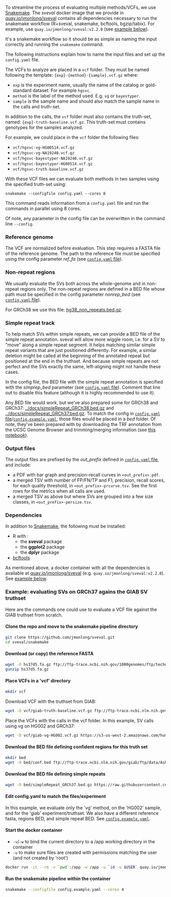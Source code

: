 To streamline the process of evaluating multiple methods/VCFs, we use [Snakemake](https://snakemake.readthedocs.io/en/stable/index.html).
The *sveval* docker image that we provide in [quay.io/jmonlong/sveval](https://quay.io/repository/jmonlong/sveval) contains all dependencies necessary to run the snakemake workflow (R+sveval, snakemake, bcftools, bgzip/tabix).
For example, use `quay.io/jmonlong/sveval:v2.2.0` (see [example below](#start-the-docker-container)).

It's a snakemake workflow so it should be as simple as naming the input correctly and running the `snakemake` command.

The following instructions explain how to name the input files and set up the `config.yaml` file.

The VCFs to analyze are placed in a `vcf` folder. 
They must be named following the template: `{exp}-{method}-{sample}.vcf.gz` where:

- `exp` is the experiment name, usually the name of the catalog or gold-standard dataset. For example `hgsvc`.
- `method` is the label of the method used. E.g. `vg` or `bayestyper`.
- `sample` is the sample name and should also match the sample name in the calls and truth-set.

In addition to the calls, the `vcf` folder must also contains the truth-set, named: `{exp}-truth-baseline.vcf.gz`.
This truth-set must contains genotypes for the samples analyzed.

For example, we could place in the `vcf` folder the following files:

- `vcf/hgsvc-vg-HG00514.vcf.gz`
- `vcf/hgsvc-vg-NA19240.vcf.gz`
- `vcf/hgsvc-bayestyper-NA19240.vcf.gz`
- `vcf/hgsvc-bayestyper-HG00514.vcf.gz`
- `vcf/hgsvc-truth-baseline.vcf.gz`

With these VCF files we can evaluate both methods in two samples using the specified truth-set using:

```
snakemake --configfile config.yaml --cores 8
```

This command reads information from a `config.yaml` file and run the commands in parallel using 8 cores.

Of note, any parameter in the config file can be overwritten in the command line  `--config`.

### Reference genome

The VCF are normalized before evaluation. 
This step requires a FASTA file of the reference genome. 
The path to the reference file must be specified using the config parameter *ref_fa* (see [`config.yaml` file](config.yaml)).

### Non-repeat regions

We usually evaluate the SVs both across the whole-genome and in non-repeat regions only.
The non-repeat regions are defined in a BED file whose path must be specified in the config parameter *nonrep_bed* (see [`config.yaml` file](config.yaml)).

For GRCh38 we use this file: [hg38_non_repeats.bed.gz](https://github.com/vgteam/sv-genotyping-paper/blob/master/human/sveval/hg38_non_repeats.bed.gz).

### Simple repeat track

To help match SVs within simple repeats, we can provide a BED file of the simple repeat annotation.
sveval will allow more wiggle room, i.e. for a SV to "move" along a simple repeat segment.
It helps matching similar simple repeat variants that are just positioned differently.
For example, a similar deletion might be called at the beginning of the annotated repeat but positioned at the end in the truthset.
And because simple repeats are not perfect and the SVs exactly the same, left-aligning might not handle these cases.

In the config file, the BED file with the simple repeat annotation is specified with the *simprep_bed* parameter (see [`config.yaml` file](config.yaml)).
Comment that line out to disable this feature (although it is highly recommended to use it).

Any BED file would work, but we've also prepared some for GRCh38 and GRCh37: [../docs/simpleRepeat_GRCh38.bed.gz](../docs/simpleRepeat_GRCh38.bed.gz) and [../docs/simpleRepeat_GRCh37.bed.gz](../docs/simpleRepeat_GRCh37.bed.gz).
To match the config in [`config.yaml` file](config.yaml)/[`config.example.yaml`](config.example.yaml), those files would be placed in a *bed* folder.
Of note, they've been prepared with by downloading the TRF annotation from the UCSC Genome Browser and trimming/merging information (see [this notebook](../docs/prepare-simple-repeat-track-from-ucsc.md)).


### Output files

The output files are prefixed by the *out_prefix* defined in  [`config.yaml` file](config.yaml), and include:

- a PDF with bar graph and precision-recall curves in `<out_prefix>.pdf`.
- a merged TSV with number of FP/FN/TP and F1, precision, recall scores, for each quality threshold, in `<out_prefix>-prcurve.tsv`. See the first rows for the metrics when all calls are used.
- a merged TSV as above but where SVs are grouped into a few size classes, in `<out_prefix>-persize.tsv`.

### Dependencies

In addition to [Snakemake](https://snakemake.readthedocs.io/en/stable/index.html), the following must be installed:

- R with :
    - the **sveval** package
    - the **ggplot2** package
    - the **dplyr** package
- [bcftools](https://samtools.github.io/bcftools/bcftools.html)

As mentioned above, a docker container with all the dependencies is available at [quay.io/jmonlong/sveval](https://quay.io/repository/jmonlong/sveval) (e.g. `quay.io/jmonlong/sveval:v2.2.0`). 
See [example below](#start-the-docker-container).


### Example: evaluating SVs on GRCh37 agains the GIAB SV truthset

Here are the commands one could use to evaluate a VCF file against the GIAB truthset from scratch.

#### Clone the repo and move to the snakemake pipeline directory

```sh
git clone https://github.com/jmonlong/sveval.git
cd sveval/snakemake
```

#### Download (or copy) the reference FASTA

```sh
wget -O hs37d5.fa.gz ftp://ftp-trace.ncbi.nih.gov/1000genomes/ftp/technical/reference/phase2_reference_assembly_sequence/hs37d5.fa.gz
gunzip hs37d5.fa.gz
```

#### Place VCFs in a 'vcf' directory

```sh
mkdir vcf
```

Download VCF with the truthset from GIAB:

```sh
wget -O vcf/giab-truth-baseline.vcf.gz ftp://ftp-trace.ncbi.nlm.nih.gov/giab/ftp/data/AshkenazimTrio/analysis/NIST_SVs_Integration_v0.6/HG002_SVs_Tier1_v0.6.vcf.gz
```

Place the VCFs with the calls in the vcf folder.
In this example, SV calls using vg on HG002 and GRCh37:

```sh
wget -O vcf/giab-vg-HG002.vcf.gz https://s3-us-west-2.amazonaws.com/human-pangenomics/publications/vgsv2019/vcfs/giab5-vg-HG002.vcf.gz
```

#### Download the BED file defining confident regions for this truth set

```sh
mkdir bed
wget -O bed/conf.bed ftp://ftp-trace.ncbi.nlm.nih.gov/giab/ftp/data/AshkenazimTrio/analysis/NIST_SVs_Integration_v0.6/HG002_SVs_Tier1_v0.6.bed
```

#### Download the BED file defining simple repeats

```sh
wget -O bed/simpleRepeat_GRCh37.bed.gz https://raw.githubusercontent.com/jmonlong/sveval/master/docs/simpleRepeat_GRCh37.bed.gz
```

#### Edit config.yaml to match the files/experiment

In this example, we evaluate only the 'vg' method, on the 'HG002' sample, and for the 'giab' experiment/truthset.
We also have a different reference fasta, regions BED, and simple repeat BED.
See [`config.example.yaml`](config.example.yaml).

#### Start the docker container

- `-v`/`-w` to bind the current directory to a /app working directory in the container
- `-u` to make sure files are created with permissions matching the user (and not created by 'root') 

```sh
docker run -it --rm -v `pwd`:/app -w /app -u `id -u $USER` quay.io/jmonlong/sveval:v2.2.0
```

#### Run the snakemake pipeline within the container

```sh
snakemake --configfile config.example.yaml --cores 4
```
